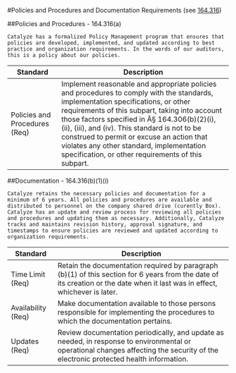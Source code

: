 #Policies and Procedures and Documentation Requirements (see <a href="http://www.hhs.gov/ocr/privacy/hipaa/administrative/securityrule/pprequirements.pdf">164.316</a>)

##Policies and Procedures - 164.316(a)
```
Catalyze has a formalized Policy Management program that ensures that policies are developed, implemented, and updated according to best practice and organization requirements. In the words of our auditors, this is a policy about our policies.
```
Standard | Description
--------- | -----------
Policies and Procedures (Req) | Implement reasonable and appropriate policies and procedures to comply with the standards, implementation specifications, or other requirements of this subpart, taking into account those factors specified in Â§ 164.306(b)(2)(i), (ii), (iii), and (iv). This standard is not to be construed to permit or excuse an action that violates any other standard, implementation specification, or other requirements of this subpart.

##Documentation - 164.316(b)(1)(i)

```
Catalyze retains the necessary policies and documentation for a minimum of 6 years. All policies and procedures are available and distributed to personnel on the company shared drive (curently Box). Catalyze has an update and review process for reviewing all policies and procedures and updating them as necessary. Additionally, Catalyze tracks and maintains revision history, approval signature, and timestamps to ensure policies are reviewed and updated according to organization requirements.
```
Standard | Description
--------- | -----------
Time Limit (Req) | Retain the documentation required by paragraph (b)(1) of this section for 6 years from the date of its creation or the date when it last was in effect, whichever is later.
Availability (Req) | Make documentation available to those persons responsible for implementing the procedures to which the documentation pertains.
Updates (Req) | Review documentation periodically, and update as needed, in response to environmental or operational changes affecting the security of the electronic protected health information.
